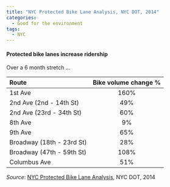 ```yaml
---
title: "NYC Protected Bike Lane Analysis, NYC DOT, 2014"
categories:
  - Good for the environment
tags:
  - NYC
---
```


#### Protected bike lanes increase ridership

Over a 6 month stretch ...

  | Route                     | Bike volume change %      |
  |:--------------------------|:-------------------------:|
  | 1st Ave                   | 160%                      |
  | 2nd Ave (2nd - 14th St)   | 49%                       |
  | 2nd Ave (23rd - 34th St)  | 60%                       |
  | 8th Ave                   | 9%                        |
  | 9th Ave                   | 65%                       |
  | Broadway (18th - 23rd St) | 28%                       |
  | Broadway (47th - 59th St) | 108%                      |
  | Columbus Ave              | 51%                       |

_Source_: [NYC Protected Bike Lane Analysis](/images/research/2014-09-nyc-pbl-analysis.pdf), NYC DOT, 2014